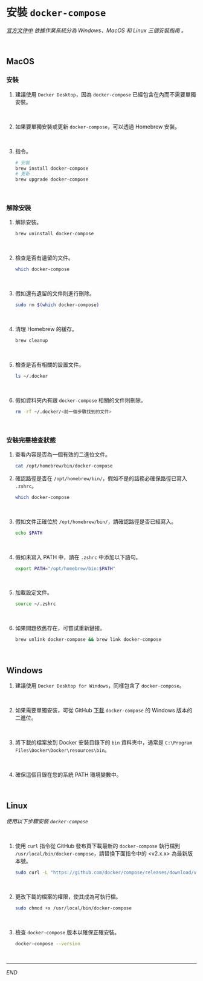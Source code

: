 # 安裝 `docker-compose` 

_[官方文件中](https://docs.docker.com/compose/install/) 依據作業系統分為 Windows、MacOS 和 Linux 三個安裝指南 。_

<br>

## MacOS

### 安裝

1. 建議使用 `Docker Desktop`，因為 `docker-compose` 已經包含在內而不需要單獨安裝。

<br>

2. 如果要單獨安裝或更新 `docker-compose`，可以透過 Homebrew 安裝。

<br>

3. 指令。

    ```bash
    # 安裝
    brew install docker-compose
    # 更新
    brew upgrade docker-compose
    ```

<br>

### 解除安裝 

1. 解除安裝。

    ```bash
    brew uninstall docker-compose
    ```

<br>

2. 檢查是否有遺留的文件。

    ```bash
    which docker-compose
    ```

<br>

3. 假如還有遺留的文件則進行刪除。 

    ```bash
    sudo rm $(which docker-compose)
    ```

<br>

4. 清理 Homebrew 的緩存。

    ```bash
    brew cleanup
    ```

<br>

5. 檢查是否有相關的設置文件。

    ```bash
    ls ~/.docker
    ```

<br>

6. 假如資料夾內有跟 `docker-compose` 相關的文件則刪除。

    ```bash
    rm -rf ~/.docker/<前一個步驟找到的文件>
    ```

<br>

### 安裝完畢檢查狀態

1. 查看內容是否為一個有效的二進位文件。

    ```bash
    cat /opt/homebrew/bin/docker-compose
    ```

2. 確認路徑是否在 `/opt/homebrew/bin/`，假如不是的話務必確保路徑已寫入 `.zshrc`。

    ```bash
    which docker-compose
    ```

<br>

3. 假如文件正確位於 `/opt/homebrew/bin/`，請確認路徑是否已經寫入。

    ```bash
    echo $PATH
    ```

<br>

4. 假如未寫入 PATH 中，請在 `.zshrc` 中添加以下語句。

    ```bash
    export PATH="/opt/homebrew/bin:$PATH"
    ```

<br>

5. 加載設定文件。

    ```bash
    source ~/.zshrc
    ```

<br>

6. 如果問題依舊存在，可嘗試重新鏈接。

    ```bash
    brew unlink docker-compose && brew link docker-compose
    ```

<br>

## Windows

1. 建議使用 `Docker Desktop for Windows`，同樣包含了 `docker-compose`。

<br>

2. 如果需要單獨安裝，可從 GitHub [下載](https://github.com/docker/compose/releases) `docker-compose` 的 Windows 版本的二進位。

<br>

3. 將下載的檔案放到 Docker 安裝目錄下的 `bin` 資料夾中，通常是 `C:\Program Files\Docker\Docker\resources\bin`。

<br>

4. 確保這個目錄在您的系統 PATH 環境變數中。

<br>

## Linux

_使用以下步驟安裝 `docker-compose`_

<br>

1. 使用 `curl` 指令從 GitHub 發布頁下載最新的 `docker-compose` 執行檔到 `/usr/local/bin/docker-compose`，請替換下面指令中的 <v2.x.x> 為最新版本號。

    ```bash
    sudo curl -L "https://github.com/docker/compose/releases/download/v2.x.x/docker-compose-$(uname -s)-$(uname -m)" -o /usr/local/ bin/docker-compose
    ```

<br>

2. 更改下載的檔案的權限，使其成為可執行檔。

    ```bash
    sudo chmod +x /usr/local/bin/docker-compose
    ```

<br>

3. 檢查 `docker-compose` 版本以確保正確安裝。

    ```bash
    docker-compose --version
    ```

<br>

___

_END_